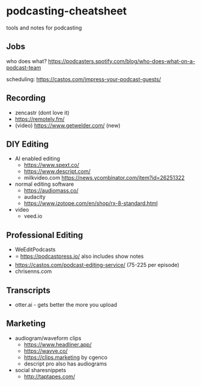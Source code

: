 # podcasting-cheatsheet

tools and notes for podcasting

## Jobs

who does what? https://podcasters.spotify.com/blog/who-does-what-on-a-podcast-team

scheduling: https://castos.com/impress-your-podcast-guests/

## Recording

- zencastr (dont love it)
- https://remotely.fm/
- (video) https://www.getwelder.com/ (new)


## DIY Editing

- AI enabled editing
  - https://www.spext.co/
  - https://www.descript.com/
  - milkvideo.com https://news.ycombinator.com/item?id=26251322
- normal editing software
	- https://audiomass.co/
	- audacity
	- https://www.izotope.com/en/shop/rx-8-standard.html
- video
	- veed.io 	

## Professional Editing

- WeEditPodcasts
- :star: https://podcastpress.io/ also includes show notes
- https://castos.com/podcast-editing-service/ (75-225 per episode)
- chrisenns.com


## Transcripts

- otter.ai - gets better the more you upload

## Marketing

- audiogram/waveform clips
  - https://www.headliner.app/
  - https://wavve.co/
  - https://clips.marketing by cgenco
  - descript pro also has audiograms
- social sharesnippets
  - http://taptapes.com/
